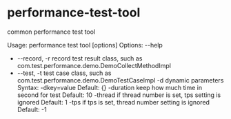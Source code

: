 # performance-test-tool
common performance test tool

Usage: performance test tool [options]
  Options:
    --help

  * --record, -r
      record test result class, such as 
      com.test.performance.demo.DemoCollectMethodImpl 
  * --test, -t
      test case class, such as com.test.performance.demo.DemoTestCaseImpl
    -d
      dynamic parameters
      Syntax: -dkey=value
      Default: {}
    -duration
      keep how much time in second for test
      Default: 10
    -thread
      if thread number is set, tps setting is ignored
      Default: 1
    -tps
      if tps is set, thread number setting is ignored
      Default: -1

